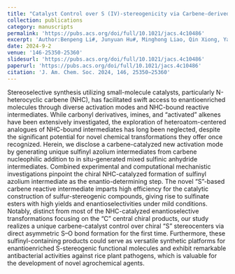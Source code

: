 ```yaml
---
title: "Catalyst Control over S (IV)-stereogenicity via Carbene-derived Sulfinyl Azolium Intermediates"
collection: publications
category: manuscripts
permalink: 'https://pubs.acs.org/doi/full/10.1021/jacs.4c10486'
excerpt: 'Author:Benpeng Li#, Junyuan Hu#, Minghong Liao, Qin Xiong, Yaqi Zhang, Yonggui Robin Chi, Xinglong Zhang*, Xingxing Wu*'
date: 2024-9-2
venue: '146-25350-25360'
slidesurl: 'https://pubs.acs.org/doi/full/10.1021/jacs.4c10486'
paperurl: 'https://pubs.acs.org/doi/full/10.1021/jacs.4c10486'
citation: 'J. Am. Chem. Soc. 2024, 146, 25350−25360'
---
```


Stereoselective synthesis utilizing small-molecule catalysts, particularly N-heterocyclic carbene (NHC), has facilitated swift access to enantioenriched molecules through diverse activation modes and NHC-bound reactive intermediates. While carbonyl derivatives, imines, and “activated” alkenes have been extensively investigated, the exploration of heteroatom-centered analogues of NHC-bound intermediates has long been neglected, despite the significant potential for novel chemical transformations they offer once recognized. Herein, we disclose a carbene-catalyzed new activation mode by generating unique sulfinyl azolium intermediates from carbene nucleophilic addition to in situ-generated mixed sulfinic anhydride intermediates. Combined experimental and computational mechanistic investigations pinpoint the chiral NHC-catalyzed formation of sulfinyl azolium intermediate as the enantio-determining step. The novel “S”-based carbene reactive intermediate imparts high efficiency for the catalytic construction of sulfur-stereogenic compounds, giving rise to sulfinate esters with high yields and enantioselectivities under mild conditions. Notably, distinct from most of the NHC-catalyzed enantioselective transformations focusing on the “C” central chiral products, our study realizes a unique carbene-catalyst control over chiral “S” stereocenters via direct asymmetric S–O bond formation for the first time. Furthermore, these sulfinyl-containing products could serve as versatile synthetic platforms for enantioenriched S-stereogenic functional molecules and exhibit remarkable antibacterial activities against rice plant pathogens, which is valuable for the development of novel agrochemical agents.
